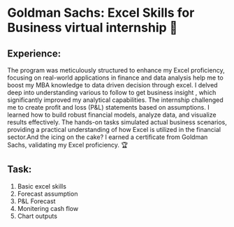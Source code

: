 # Goldman Sachs: Excel Skills for Business virtual internship 🚀

## Experience: 
The program was meticulously structured to enhance my Excel proficiency, focusing on real-world applications in finance and data analysis help me to boost my MBA knowledge to data driven decision through excel. I delved deep into understanding various to follow to get business insight , which significantly improved my analytical capabilities. The internship challenged me to create profit and loss (P&L) statements based on assumptions. I learned how to build robust financial models, analyze data, and visualize results effectively. The hands-on tasks simulated actual business scenarios, providing a practical understanding of how Excel is utilized in the financial sector.And the icing on the cake? I earned a certificate from Goldman Sachs, validating my Excel proficiency. 🏆

## Task: 
1) Basic excel skills 
2) Forecast assumption
3) P&L Forecast
4) Monitering cash flow
5) Chart outputs


